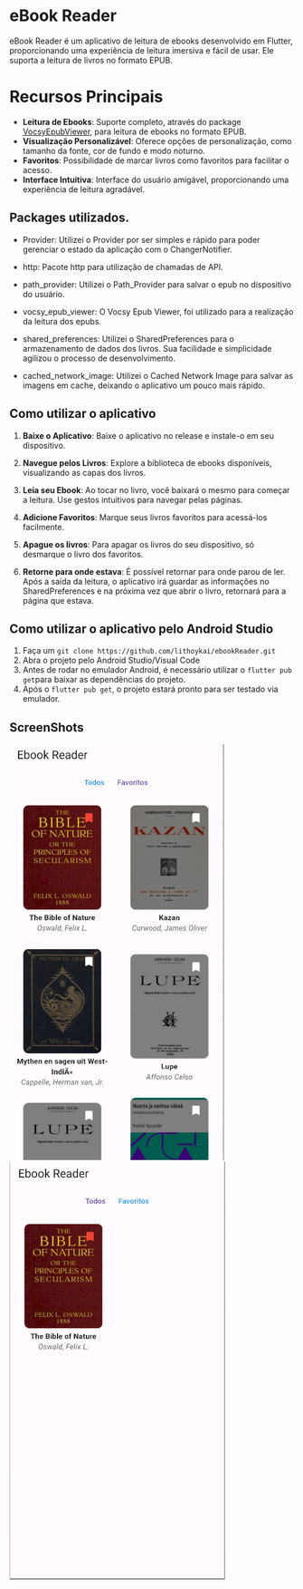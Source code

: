 # eBook Reader

eBook Reader é um aplicativo de leitura de ebooks desenvolvido em Flutter, proporcionando uma experiência de leitura imersiva e fácil de usar. Ele suporta a leitura de livros no formato EPUB.

# Recursos Principais
-   **Leitura de Ebooks**: Suporte completo, através do package [VocsyEpubViewer](https://pub.dev/packages/vocsy_epub_viewer), para leitura de ebooks no formato EPUB.
-   **Visualização Personalizável**: Oferece opções de personalização, como tamanho da fonte, cor de fundo e modo noturno.
-   **Favoritos**: Possibilidade de marcar livros como favoritos para facilitar o acesso.
-   **Interface Intuitiva**: Interface do usuário amigável, proporcionando uma experiência de leitura agradável.


## Packages utilizados.


- Provider: Utilizei o Provider por ser simples e rápido para poder gerenciar o estado da aplicação com o ChangerNotifier.

- http: Pacote http para utilização de chamadas de API. 

- path_provider: Utilizei o Path_Provider para salvar o epub no dispositivo do usuário. 

- vocsy_epub_viewer: O Vocsy Epub Viewer, foi utilizado para a realização da leitura dos epubs.

- shared_preferences: Utilizei o SharedPreferences para o armazenamento de dados dos livros. Sua facilidade e simplicidade agilizou o processo de desenvolvimento. 

- cached_network_image: Utilizei o Cached Network Image para salvar as imagens em cache, deixando o aplicativo um pouco mais rápido. 

## Como utilizar o aplicativo

1.  **Baixe o Aplicativo**: Baixe o aplicativo no release e instale-o em seu dispositivo.
    
2.  **Navegue pelos Livros**: Explore a biblioteca de ebooks disponíveis, visualizando as capas dos livros.
    
3.  **Leia seu Ebook**: Ao tocar no livro, você baixará o mesmo para começar a leitura. Use gestos intuitivos para navegar pelas páginas.

4.  **Adicione Favoritos**: Marque seus livros favoritos para acessá-los facilmente. 

5. **Apague os livros**: Para apagar os livros do seu dispositivo, só desmarque o livro dos favoritos.

6. **Retorne para onde estava**: É possível retornar para onde parou de ler. Após a saída da leitura, o aplicativo irá guardar as informações no SharedPreferences e na próxima vez que abrir o livro, retornará para a página que estava.
   
## Como utilizar o aplicativo pelo Android Studio

1. Faça um `git clone https://github.com/lithoykai/ebookReader.git`
2. Abra o projeto pelo Android Studio/Visual Code
3. Antes de rodar no emulador Android, é necessário utilizar o `flutter pub get`para baixar as dependências do projeto. 
4. Após o `flutter pub get`, o projeto estará pronto para ser testado via emulador. 

## ScreenShots
 ![principal](assets/imgs/books.png)
 ![fav](assets/imgs/fav.png)